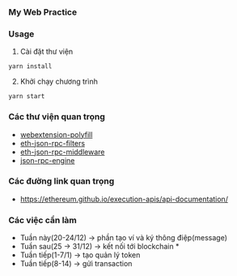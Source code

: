 ### My Web Practice

### Usage

1. Cài đặt thư viện

```shell
yarn install
```

2. Khởi chạy chương trình

```shell
yarn start
```

### Các thư viện quan trọng

- [webextension-polyfill](https://www.npmjs.com/package/webextension-polyfill)
- [eth-json-rpc-filters](https://www.npmjs.com/package/eth-json-rpc-filters)
- [eth-json-rpc-middleware](https://www.npmjs.com/package/eth-json-rpc-middleware)
- [json-rpc-engine](https://github.com/MetaMask/json-rpc-engine)

### Các đường link quan trọng

- https://ethereum.github.io/execution-apis/api-documentation/

### Các việc cần làm

- Tuần này(20-24/12) -> phần tạo ví và ký thông điệp(message)
- Tuần sau(25 -> 31/12) -> kết nối tới blockchain \*
- Tuần tiếp(1-7/1) -> tạo quản lý token
- Tuần tiếp(8-14) -> gửi transaction
